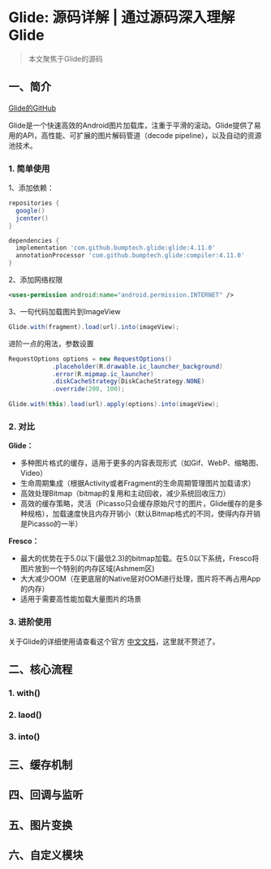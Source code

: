 # Glide: 源码详解 | 通过源码深入理解Glide

> 本文聚焦于Glide的源码

## 一、简介

[Glide的GitHub](https://muyangmin.github.io/glide-docs-cn/)

Glide是一个快速高效的Android图片加载库，注重于平滑的滚动。Glide提供了易用的API，高性能、可扩展的图片解码管道（decode pipeline），以及自动的资源池技术。

### 1. 简单使用

1、添加依赖：

```groovy
repositories {
  google()
  jcenter()
}

dependencies {
  implementation 'com.github.bumptech.glide:glide:4.11.0'
  annotationProcessor 'com.github.bumptech.glide:compiler:4.11.0'
}
```

2、添加网络权限

```xml
<uses-permission android:name="android.permission.INTERNET" />
```

3、一句代码加载图片到ImageView

```java
Glide.with(fragment).load(url).into(imageView);
```

进阶一点的用法，参数设置

```java
RequestOptions options = new RequestOptions()
            .placeholder(R.drawable.ic_launcher_background)
            .error(R.mipmap.ic_launcher)
            .diskCacheStrategy(DiskCacheStrategy.NONE)
    		.override(200, 100);
    
Glide.with(this).load(url).apply(options).into(imageView);
```

### 2. 对比

**Glide：**

- 多种图片格式的缓存，适用于更多的内容表现形式（如Gif、WebP、缩略图、Video）
- 生命周期集成（根据Activity或者Fragment的生命周期管理图片加载请求）
- 高效处理Bitmap（bitmap的复用和主动回收，减少系统回收压力）
- 高效的缓存策略，灵活（Picasso只会缓存原始尺寸的图片，Glide缓存的是多种规格），加载速度快且内存开销小（默认Bitmap格式的不同，使得内存开销是Picasso的一半）

**Fresco：**

- 最大的优势在于5.0以下(最低2.3)的bitmap加载。在5.0以下系统，Fresco将图片放到一个特别的内存区域(Ashmem区)
- 大大减少OOM（在更底层的Native层对OOM进行处理，图片将不再占用App的内存）
- 适用于需要高性能加载大量图片的场景

### 3. 进阶使用

关于Glide的详细使用请查看这个官方 [中文文档](https://muyangmin.github.io/glide-docs-cn/)，这里就不赘述了。

## 二、核心流程



### 1. with()



### 2. laod()



### 3. into()



## 三、缓存机制





## 四、回调与监听





## 五、图片变换





## 六、自定义模块











